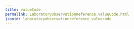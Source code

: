 ```yaml
---
title: valueCode
permalink: LaboratoryObservationReference.valueCode.html
jsonid: laboratoryobservationreference_valuecode
---
```


